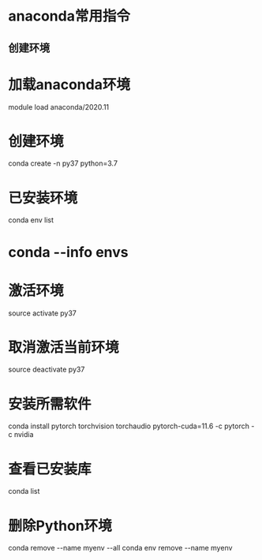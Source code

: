 # anaconda常用指令
## 创建环境
# 加载anaconda环境
module load anaconda/2020.11

# 创建环境
conda create -n py37 python=3.7

# 已安装环境
conda env list
# conda --info envs

# 激活环境
source activate py37

# 取消激活当前环境
source deactivate py37

# 安装所需软件
conda install pytorch torchvision torchaudio pytorch-cuda=11.6 -c pytorch -c nvidia

# 查看已安装库
conda list

# 删除Python环境
conda remove --name myenv --all
conda env remove --name myenv
